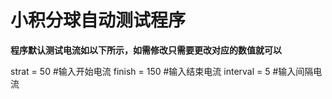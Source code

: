 # 小积分球自动测试程序

**程序默认测试电流如以下所示，如需修改只需要更改对应的数值就可以**

strat = 50 #输入开始电流
finish = 150 #输入结束电流
interval = 5 #输入间隔电流
